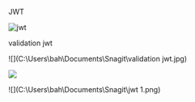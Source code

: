JWT

![jwt](C:\Users\bah\Documents\Snagit\jwt.png)

validation jwt

![](C:\Users\bah\Documents\Snagit\validation jwt.jpg)

![](C:\Users\bah\Documents\Snagit\2021-08-01_20-36-32.png)

![](C:\Users\bah\Documents\Snagit\jwt 1.png)